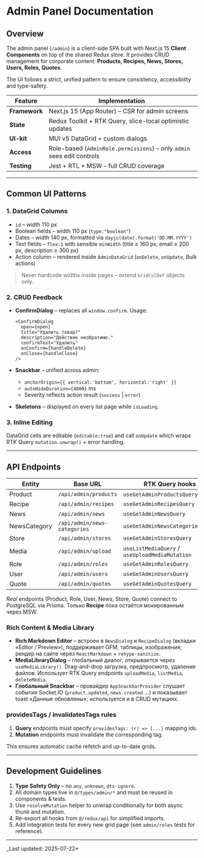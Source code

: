 # Admin Panel Documentation

## Overview

The admin panel (`/admin`) is a client-side SPA built with Next.js 15 **Client Components** on top of the shared Redux store.  It provides CRUD management for corporate content: **Products, Recipes, News, Stores, Users, Roles, Quotes**.

The UI follows a strict, unified pattern to ensure consistency, accessibility and type-safety.

| Feature | Implementation |
|---------|----------------|
| **Framework** | Next.js 15 (App Router) – CSR for admin screens |
| **State** | Redux Toolkit + RTK Query, slice-local optimistic updates |
| **UI-kit** | MUI v5 DataGrid + custom dialogs |
| **Access** | Role-based (`AdminRole.permissions`) – only `admin` sees edit controls |
| **Testing** | Jest + RTL + MSW – full CRUD coverage |

---

## Common UI Patterns

### 1. DataGrid Columns

* `id` – width 110 px
* Boolean fields – width 110 px (`type:"boolean"`)
* Dates – width 140 px, formatted via `dayjs(date).format('DD.MM.YYYY')`
* Text fields – `flex:1` with sensible `minWidth` (title ≥ 160 px, email ≥ 200 px, description ≥ 300 px)
* Action column – rendered inside `AdminDataGrid` (`onDelete`, `onUpdate`, Bulk actions)

> Never hardcode widths inside pages – extend `GridColDef` objects only.

### 2. CRUD Feedback

* **ConfirmDialog** – replaces all `window.confirm`.  Usage:

  ```tsx
  <ConfirmDialog
    open={open}
    title="Удалить товар?"
    description="Действие необратимо."
    confirmText="Удалить"
    onConfirm={handleDelete}
    onClose={handleClose}
  />
  ```

* **Snackbar** – unified across admin:
  * `anchorOrigin={{ vertical:'bottom', horizontal:'right' }}`
  * `autoHideDuration={4000}` ms
  * Severity reflects action result (`success` | `error`)

* **Skeletons** – displayed on every list page while `isLoading`.

### 3. Inline Editing

DataGrid cells are editable (`editable:true`) and call `onUpdate` which wraps RTK Query `mutation.unwrap()` + error handling.

---

## API Endpoints

| Entity | Base URL | RTK Query hooks | Tags |
|--------|----------|-----------------|------|
| Product | `/api/admin/products` | `useGetAdminProductsQuery` etc. | `['Product']` |
| Recipe | `/api/admin/recipes` | `useGetAdminRecipesQuery` | `['Recipe']` |
| News | `/api/admin/news` | `useGetAdminNewsQuery` | `['News']` |
| NewsCategory | `/api/admin/news-categories` | `useGetAdminNewsCategoriesQuery` | `['NewsCategory']` |
| Store | `/api/admin/stores` | `useGetAdminStoresQuery` | `['Store']` |
| Media | `/api/admin/upload` | `useListMediaQuery` / `useUploadMediaMutation` | `['Media']` |
| Role | `/api/admin/roles` | `useGetAdminRolesQuery` | `['Role']` |
| User | `/api/admin/users` | `useGetAdminUsersQuery` | `['User']` |
| Quote | `/api/admin/quotes` | `useGetAdminQuotesQuery` | `['Quote']` |

*Real* endpoints (Product, Role, User, News, Store, Quote) connect to PostgreSQL via Prisma. Только **Recipe** пока остаётся мокированным через MSW.

### Rich Content & Media Library

* **Rich Markdown Editor** – встроен в `NewsDialog` и `RecipeDialog` (вкладки «Editor / Preview»), поддерживает GFM, таблицы, изображения; рендер на сайте через `ReactMarkdown` + `rehype-sanitize`.
* **MediaLibraryDialog** – глобальный диалог, открывается через `useMediaLibrary()`. Drag-and-drop загрузка, предпросмотр, удаление файлов. Использует RTK Query endpoints `uploadMedia`, `listMedia`, `deleteMedia`.
* **Глобальный Snackbar** – провайдер `AppSnackbarProvider` слушает события Socket.IO (`product.updated`, `news.created` …) и показывает toast «Данные обновлены»; используется и в CRUD мутациях.

### providesTags / invalidatesTags rules

1. **Query** endpoints must specify `providesTags: (r) => [...]` mapping ids.
2. **Mutation** endpoints must invalidate the corresponding tag.

This ensures automatic cache refetch and up-to-date grids.

---

## Development Guidelines

1. **Type Safety Only** – no `any`, `unknown`, `@ts-ignore`.
2. All domain types live in `@/types/admin/*` and must be reused in components & tests.
3. Use `resolveMutation` helper to unwrap conditionally for both async thunk and mutation.
4. Re-export all hooks from `@/redux/api` for simplified imports.
5. Add integration tests for every new grid page (see `admin/roles` tests for reference).

---

_Last updated: 2025-07-22*
